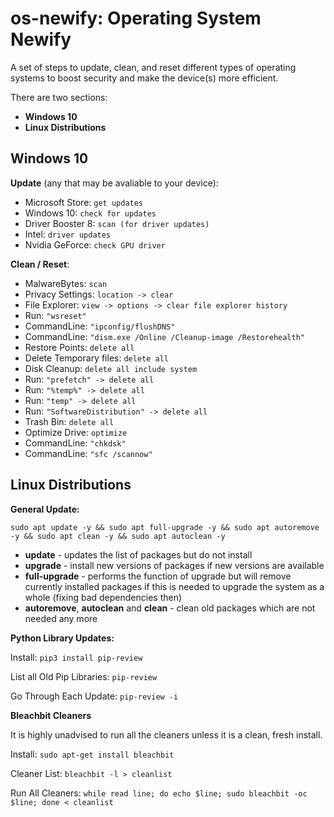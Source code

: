 # os-newify: Operating System Newify

A set of steps to update, clean, and reset different types of operating systems to boost security and make the device(s) more efficient.

There are two sections:

* **Windows 10**
* **Linux Distributions**


## Windows 10

**Update** (any that may be avaliable to your device):
* Microsoft Store: `get updates`
* Windows 10: `check for updates`
* Driver Booster 8: `scan (for driver updates)`
* Intel: `driver updates`
* Nvidia GeForce: `check GPU driver`

**Clean / Reset**:

* MalwareBytes: `scan`
* Privacy Settings: `location -> clear`
* File Explorer: `view -> options -> clear file explorer history`
* Run: `"wsreset"`
* CommandLine: `"ipconfig/flushDNS"`
* CommandLine: `"dism.exe /Online /Cleanup-image /Restorehealth"`
* Restore Points: `delete all`
* Delete Temporary files: `delete all`
* Disk Cleanup: `delete all include system`
* Run: `"prefetch" -> delete all`
* Run: `"%temp%" -> delete all`
* Run: `"temp" -> delete all`
* Run: `"SoftwareDistribution" -> delete all`
* Trash Bin: `delete all`
* Optimize Drive: `optimize`
* CommandLine: `"chkdsk"`
* CommandLine: `"sfc /scannow"`

## Linux Distributions

**General Update:**

`sudo apt update -y && sudo apt full-upgrade -y && sudo apt autoremove -y && sudo apt clean -y && sudo apt autoclean -y`
* **update** - updates the list of packages but do not install
* **upgrade** - install new versions of packages if new versions are available
* **full-upgrade** - performs the function of upgrade but will remove currently installed packages if this is needed to upgrade the system as a whole (fixing bad dependencies then)
* **autoremove**, **autoclean** and **clean** - clean old packages which are not needed any more

**Python Library Updates:**

Install: `pip3 install pip-review`

List all Old Pip Libraries: `pip-review`

Go Through Each Update: `pip-review -i`

**Bleachbit Cleaners**

It is highly unadvised to run all the cleaners unless it is a clean, fresh install.

Install: `sudo apt-get install bleachbit`

Cleaner List: `bleachbit -l > cleanlist`

Run All Cleaners: `while read line; do echo $line; sudo bleachbit -oc $line; done < cleanlist`
